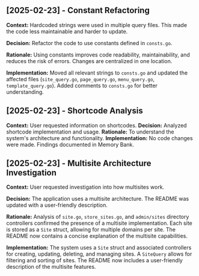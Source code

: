 ## [2025-02-23] - Constant Refactoring
**Context:** Hardcoded strings were used in multiple query files. This made the code less maintainable and harder to update.

**Decision:** Refactor the code to use constants defined in `consts.go`.

**Rationale:** Using constants improves code readability, maintainability, and reduces the risk of errors. Changes are centralized in one location.

**Implementation:** Moved all relevant strings to `consts.go` and updated the affected files (`site_query.go`, `page_query.go`, `menu_query.go`, `template_query.go`). Added comments to `consts.go` for better understanding.

## [2025-02-23] - Shortcode Analysis
**Context:** User requested information on shortcodes.
**Decision:** Analyzed shortcode implementation and usage.
**Rationale:** To understand the system's architecture and functionality.
**Implementation:** No code changes were made. Findings documented in Memory Bank.

## [2025-02-23] - Multisite Architecture Investigation
**Context:** User requested investigation into how multisites work.

**Decision:** The application uses a multisite architecture.  The README was updated with a user-friendly description.

**Rationale:**  Analysis of `site.go`, `store_sites.go`, and `admin/sites` directory controllers confirmed the presence of a multisite implementation.  Each site is stored as a `Site` struct, allowing for multiple domains per site.  The README now contains a concise explanation of the multisite capabilities.

**Implementation:**  The system uses a `Site` struct and associated controllers for creating, updating, deleting, and managing sites.  A `SiteQuery` allows for filtering and sorting of sites.  The README now includes a user-friendly description of the multisite features.
